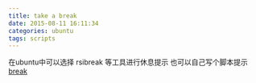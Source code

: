 ```yaml
---
title: take a break
date: 2015-08-11 16:11:34
categories: ubuntu
tags: scripts
---
```


在ubuntu中可以选择 rsibreak 等工具进行休息提示
也可以自己写个脚本提示
[break](https://github.com/ZhengxianLan/notes/blob/master/utils/break)

